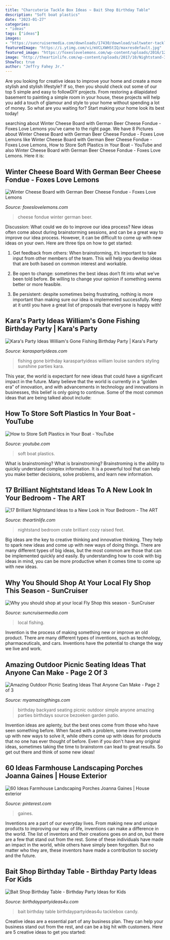 ```yaml
---
title: "Charcuterie Tackle Box Ideas ~ Bait Shop Birthday Table"
description: "Soft boat plastics"
date: "2023-01-27"
categories:
- "ideas"
tags: ["ideas"]
images:
- "https://suncruisermedia.com/downloads/17430/download/saltwater-tackle-05.jpg?cb=ff73da7246d36ac4aea63204900d1ef2&amp;w=1200"
featuredImage: "https://i.ytimg.com/vi/mVCLXWHStIQ/maxresdefault.jpg"
featured_image: "https://foxeslovelemons.com/wp-content/uploads/2016/12/Winter-Cheese-Board-with-German-Beer-Cheese-Fondue.jpg"
image: "http://theartinlife.com/wp-content/uploads/2017/10/Nightstand-Ideas-15-The-ART-In-LIFE-.jpg"
ShowToc: true
author: "Jeffry Fahey Jr."
---
```



Are you looking for creative ideas to improve your home and create a more stylish and stylish lifestyle? If so, then you should check out some of our top 5 simple and easy to followDIY projects. From restoring a dilapidated basement to painting a simple room in your house, these projects will help you add a touch of glamour and style to your home without spending a lot of money. So what are you waiting for? Start making your home look its best today!

	

		
searching about Winter Cheese Board with German Beer Cheese Fondue - Foxes Love Lemons you've came to the right page. We have 8 Pictures about Winter Cheese Board with German Beer Cheese Fondue - Foxes Love Lemons like Winter Cheese Board with German Beer Cheese Fondue - Foxes Love Lemons, How to Store Soft Plastics in Your Boat - YouTube and also Winter Cheese Board with German Beer Cheese Fondue - Foxes Love Lemons. Here it is:
		
    
## Winter Cheese Board With German Beer Cheese Fondue - Foxes Love Lemons

<img loading=lazy src="https://foxeslovelemons.com/wp-content/uploads/2016/12/Winter-Cheese-Board-with-German-Beer-Cheese-Fondue.jpg" onerror="this.onerror=null;this.src='https://tse3.mm.bing.net/th?id=OIP.88nqZMCs1ErdtUae5nRx6gHaLG&amp;pid=15.1';" alt="Winter Cheese Board with German Beer Cheese Fondue - Foxes Love Lemons">

_Source: foxeslovelemons.com_

>cheese fondue winter german beer. 

	

Discussion: What could we do to improve our idea process?
New ideas often come about during brainstorming sessions, and can be a great way to improve our idea process. However, it can be difficult to come up with new ideas on your own. Here are three tips on how to get started:
1. Get feedback from others: When brainstorming, it’s important to take input from other members of the team. This will help you develop ideas that are both based on common interest and workable.

2. Be open to change: sometimes the best ideas don’t fit into what we’ve been told before. Be willing to change your opinion if something seems better or more feasible.

3. Be persistent: despite sometimes being frustrating, nothing is more important than making sure our idea is implemented successfully. Keep at it until you have a great list of proposals that everyone is happy with!

    
## Kara&#039;s Party Ideas William&#039;s Gone Fishing Birthday Party | Kara&#039;s Party

<img loading=lazy src="https://karaspartyideas.com/wp-content/uploads/2016/03/Gone-Fishing-Birthday-Party-via-Karas-Party-Ideas-KarasPartyIdeas.com15.jpeg" onerror="this.onerror=null;this.src='https://tse2.mm.bing.net/th?id=OIP.nI8CLdmyqeFKKQrm13li4gHaLG&amp;pid=15.1';" alt="Kara&#039;s Party Ideas William&#039;s Gone Fishing Birthday Party | Kara&#039;s Party">

_Source: karaspartyideas.com_

>fishing gone birthday karaspartyideas william louise sanders styling sunshine parties kara. 

	

This year, the world is expectant for new ideas that could have a significant impact in the future. Many believe that the world is currently in a “golden era” of innovation, and with advancements in technology and innovations in businesses, this belief is only going to continue. Some of the most common ideas that are being talked about include: 

    
## How To Store Soft Plastics In Your Boat - YouTube

<img loading=lazy src="https://i.ytimg.com/vi/mVCLXWHStIQ/maxresdefault.jpg" onerror="this.onerror=null;this.src='https://tse3.mm.bing.net/th?id=OIP.c5Xct1aPoG3HFcR5UjagpwHaEK&amp;pid=15.1';" alt="How to Store Soft Plastics in Your Boat - YouTube">

_Source: youtube.com_

>soft boat plastics. 

	

What is brainstroming?
What is brainstroming? Brainstroming is the ability to quickly understand complex information. It is a powerful tool that can help you make better decisions, solve problems, and learn new information.

    
## 17 Brilliant Nightstand Ideas To A New Look In Your Bedroom - The ART

<img loading=lazy src="http://theartinlife.com/wp-content/uploads/2017/10/Nightstand-Ideas-15-The-ART-In-LIFE-.jpg" onerror="this.onerror=null;this.src='https://tse4.mm.bing.net/th?id=OIP.pGj5WYmTND5iqqdyxRfqkwHaNK&amp;pid=15.1';" alt="17 Brilliant Nightstand Ideas to a New Look in Your Bedroom - The ART">

_Source: theartinlife.com_

>nightstand bedroom crate brilliant cozy raised feet. 

	

Big ideas are the key to creative thinking and innovative thinking. They help to spark new ideas and come up with new ways of doing things. There are many different types of big ideas, but the most common are those that can be implemented quickly and easily. By understanding how to cook with big ideas in mind, you can be more productive when it comes time to come up with new ideas.

    
## Why You Should Shop At Your Local Fly Shop This Season - SunCruiser

<img loading=lazy src="https://suncruisermedia.com/downloads/17430/download/saltwater-tackle-05.jpg?cb=ff73da7246d36ac4aea63204900d1ef2&amp;w=1200" onerror="this.onerror=null;this.src='https://tse1.mm.bing.net/th?id=OIP.NtlGFXJygWLbGq1j29WvOgHaFj&amp;pid=15.1';" alt="Why you should shop at your local Fly Shop this season - SunCruiser">

_Source: suncruisermedia.com_

>local fishing. 

	

Invention is the process of making something new or improve an old product. There are many different types of inventions, such as technology, pharmaceuticals, and cars. Inventions have the potential to change the way we live and work.

    
## Amazing Outdoor Picnic Seating Ideas That Anyone Can Make - Page 2 Of 3

<img loading=lazy src="http://myamazingthings.com/wp-content/uploads/2018/05/outdoor-seating-7-.jpg" onerror="this.onerror=null;this.src='https://tse2.mm.bing.net/th?id=OIP.Nbfq0zUfnwFay4tozoQg7gHaE7&amp;pid=15.1';" alt="Amazing Outdoor Picnic Seating Ideas That Anyone Can Make - Page 2 of 3">

_Source: myamazingthings.com_

>birthday backyard seating picnic outdoor simple anyone amazing parties birthdays source bezoeken garden patio. 

	

Invention ideas are aplenty, but the best ones come from those who have seen something before. When faced with a problem, some inventors come up with new ways to solve it, while others come up with ideas for products that no one has ever thought of before. Even if you don't have any original ideas, sometimes taking the time to brainstorm can lead to great results. So get out there and think of some new ideas!

    
## 60 Ideas Farmhouse Landscaping Porches Joanna Gaines | House Exterior

<img loading=lazy src="https://i.pinimg.com/736x/8b/5a/26/8b5a26a5b4a2f60402586f250932460e.jpg" onerror="this.onerror=null;this.src='https://tse1.mm.bing.net/th?id=OIP.lDPuqECrxDmOhiSe60rn8wAAAA&amp;pid=15.1';" alt="60 Ideas Farmhouse Landscaping Porches Joanna Gaines | House exterior">

_Source: pinterest.com_

>gaines. 

	

Inventions are a part of our everyday lives. From making new and unique products to improving our way of life, inventions can make a difference in the world. The list of inventors and their creations goes on and on, but there are a few that stand out from the rest. Some of these individuals have made an impact in the world, while others have simply been forgotten. But no matter who they are, these inventors have made a contribution to society and the future.

    
## Bait Shop Birthday Table - Birthday Party Ideas For Kids

<img loading=lazy src="https://www.birthdaypartyideas4u.com/wp-content/uploads/2017/05/Bait-Shop-Birthday-Table-Candy-Tacklebox-600x800.jpg" onerror="this.onerror=null;this.src='https://tse3.mm.bing.net/th?id=OIP.uhchWyJgdC90Dvk6HmDkiQHaJ4&amp;pid=15.1';" alt="Bait Shop Birthday Table - Birthday Party Ideas for Kids">

_Source: birthdaypartyideas4u.com_

>bait birthday table birthdaypartyideas4u tacklebox candy. 

	

Creative ideas are a essential part of any business plan. They can help your business stand out from the rest, and can be a big hit with customers. Here are 5 creative ideas to get you started:

